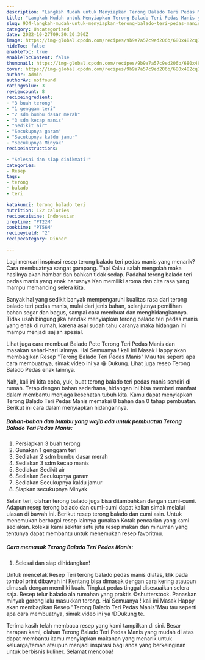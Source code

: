 ```yaml
---
description: "Langkah Mudah untuk Menyiapkan Terong Balado Teri Pedas Manis yang Menggugah Selera"
title: "Langkah Mudah untuk Menyiapkan Terong Balado Teri Pedas Manis yang Menggugah Selera"
slug: 934-langkah-mudah-untuk-menyiapkan-terong-balado-teri-pedas-manis-yang-menggugah-selera
category: Uncategorized
date: 2022-10-27T09:20:20.390Z
image: https://img-global.cpcdn.com/recipes/9b9a7a57c9ed206b/680x482cq70/terong-balado-teri-pedas-manis-foto-resep-utama.jpg
hideToc: false
enableToc: true
enableTocContent: false
thumbnail: https://img-global.cpcdn.com/recipes/9b9a7a57c9ed206b/680x482cq70/terong-balado-teri-pedas-manis-foto-resep-utama.jpg
cover: https://img-global.cpcdn.com/recipes/9b9a7a57c9ed206b/680x482cq70/terong-balado-teri-pedas-manis-foto-resep-utama.jpg
author: Admin
authorAv: notfound
ratingvalue: 3
reviewcount: 8
recipeingredient:
- "3 buah terong"
- "1 genggam teri"
- "2 sdm bumbu dasar merah"
- "3 sdm kecap manis"
- "Sedikit air"
- "Secukupnya garam"
- "Secukupnya kaldu jamur"
- "secukupnya Minyak"
recipeinstructions:

- "Selesai dan siap dinikmati!"
categories:
- Resep
tags:
- terong
- balado
- teri

katakunci: terong balado teri 
nutrition: 122 calories
recipecuisine: Indonesian
preptime: "PT22M"
cooktime: "PT56M"
recipeyield: "2"
recipecategory: Dinner

---
```



Lagi mencari inspirasi resep terong balado teri pedas manis yang menarik? Cara membuatnya sangat gampang. Tapi Kalau salah mengolah maka hasilnya akan hambar dan bahkan tidak sedap. Padahal terong balado teri pedas manis yang enak harusnya Kan memiliki aroma dan cita rasa yang mampu memancing selera kita.


Banyak hal yang sedikit banyak mempengaruhi kualitas rasa dari terong balado teri pedas manis, mulai dari jenis bahan, selanjutnya pemilihan bahan segar dan bagus, sampai cara membuat dan menghidangkannya. Tidak usah bingung jika hendak menyiapkan terong balado teri pedas manis yang enak di rumah, karena asal sudah tahu caranya maka hidangan ini mampu menjadi sajian spesial.

Lihat juga cara membuat Balado Pete Terong Teri Pedas Manis dan masakan sehari-hari lainnya. Hai Semuanya ! kali ini Masak Happy akan membagikan Resep &#34;Terong Balado Teri Pedas Manis&#34; Mau tau seperti apa cara membuatnya, simak video ini ya 😀 Dukung. Lihat juga resep Terong Balado Pedas enak lainnya.


Nah, kali ini kita coba, yuk, buat terong balado teri pedas manis sendiri di rumah. Tetap dengan bahan sederhana, hidangan ini bisa memberi manfaat dalam membantu menjaga kesehatan tubuh kita. Kamu dapat menyiapkan Terong Balado Teri Pedas Manis memakai 8 bahan dan 0 tahap pembuatan. Berikut ini cara dalam menyiapkan hidangannya.

<!--inarticleads1-->

##### Bahan-bahan dan bumbu yang wajib ada untuk pembuatan Terong Balado Teri Pedas Manis:

1. Persiapkan 3 buah terong
1. Gunakan 1 genggam teri
1. Sediakan 2 sdm bumbu dasar merah
1. Sediakan 3 sdm kecap manis
1. Sediakan Sedikit air
1. Sediakan Secukupnya garam
1. Sediakan Secukupnya kaldu jamur
1. Siapkan secukupnya Minyak


Selain teri, olahan terong balado juga bisa ditambahkan dengan cumi-cumi. Adapun resep terong balado dan cumi-cumi dapat kalian simak melalui ulasan di bawah ini. Berikut resep terong balado dan cumi asin. Untuk menemukan berbagai resep lainnya gunakan Kotak pencarian yang kami sediakan. koleksi kami sekitar satu juta resep makan dan minuman yang tentunya dapat membantu untuk menemukan resep favoritmu. 

<!--inarticleads2-->

##### Cara memasak Terong Balado Teri Pedas Manis:


1. Selesai dan siap dihidangkan!

Untuk mencetak Resep Teri terong balado pedas manis diatas, klik pada tombol print dibawah ini Kentang bisa dimasak dengan cara kering ataupun dimasak dengan memiliki kuah. Tingkat pedas tinggal disesuaikan selera saja. Resep telur balado ala rumahan yang praktis ©shutterstock. Panaskan minyak goreng lalu masukkan terong. Hai Semuanya ! kali ini Masak Happy akan membagikan Resep &#34;Terong Balado Teri Pedas Manis&#34;Mau tau seperti apa cara membuatnya, simak video ini ya :DDukung te. 

Terima kasih telah membaca resep yang kami tampilkan di sini. Besar harapan kami, olahan Terong Balado Teri Pedas Manis yang mudah di atas dapat membantu kamu menyiapkan makanan yang menarik untuk keluarga/teman ataupun menjadi inspirasi bagi anda yang berkeinginan untuk berbisnis kuliner. Selamat mencoba!
